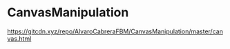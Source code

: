 # CanvasManipulation

https://gitcdn.xyz/repo/AlvaroCabreraFBM/CanvasManipulation/master/canvas.html
